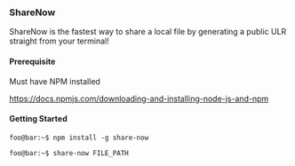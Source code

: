 ### ShareNow

ShareNow is the fastest way to share a local file by generating a public ULR straight from your terminal!

#### Prerequisite

Must have NPM installed

https://docs.npmjs.com/downloading-and-installing-node-js-and-npm

#### Getting Started

```console
foo@bar:~$ npm install -g share-now
```

```console
foo@bar:~$ share-now FILE_PATH
```
